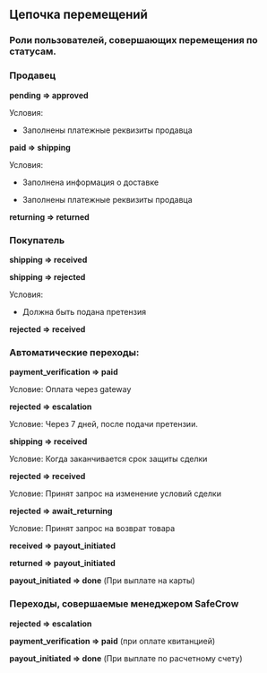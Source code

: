 ## Цепочка перемещений

### Роли пользователей, совершающих перемещения по статусам.

### Продавец

**pending => approved**

Условия: 

* Заполнены платежные реквизиты продавца

**paid => shipping**

Условия:

* Заполнена информация о доставке

* Заполнены платежные реквизиты продавца

**returning => returned**

### Покупатель

**shipping => received**

**shipping => rejected**

Условия:

* Должна быть подана претензия

**rejected => received**

### Автоматические переходы:

**payment_verification => paid**

Условие: Оплата через gateway

**rejected => escalation**

Условие: Через 7 дней, после подачи претензии.

**shipping => received**

Условие: Когда заканчивается срок защиты сделки

**rejected => received**

Условие: Принят запрос на изменение условий сделки

**rejected => await_returning**

Условие: Принят запрос на возврат товара

**received => payout_initiated**

**returned => payout_initiated**

**payout_initiated => done** (При выплате на карты)

### Переходы, совершаемые менеджером SafeCrow

**rejected => escalation**

**payment_verification => paid** (при оплате квитанцией)

**payout_initiated => done** (При выплате по расчетному счету)


